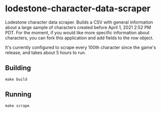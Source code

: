 # lodestone-character-data-scraper
Lodestone character data scraper. Builds a CSV with general information about a large sample of characters created before April 1, 2021 2:52 PM PDT.
For the moment, if you would like more specific information about characters, you can fork this application and add fields to the row object.

It's currently configured to scrape every 100th character since the game's release, and takes about 5 hours to run.

## Building
`make build`

## Running
`make scrape`